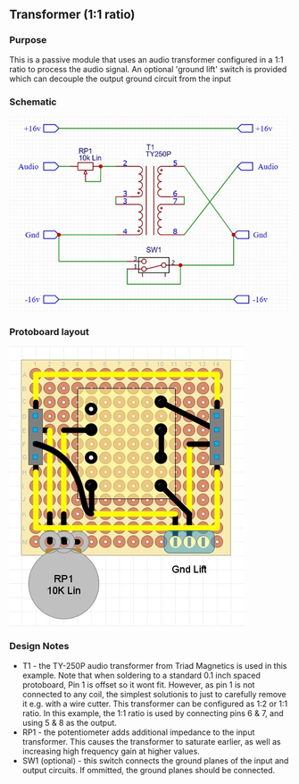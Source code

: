## Transformer (1:1 ratio)

### Purpose
This is a passive module that uses an audio transformer configured in a 1:1 ratio to process the audio signal. An optional 'ground lift' switch is provided which can decouple the output ground circuit from the input

### Schematic
![alt text](schematic.jpg)

### Protoboard layout
![alt text](protoboard.jpg)

### Design Notes
- T1 - the TY-250P audio transformer from Triad Magnetics is used in this example. Note that when soldering to a standard 0.1 inch spaced protoboard, Pin 1 is offset so it wont fit. However, as pin 1 is not connected to any coil, the simplest solutionis to just to carefully remove it e.g. with a wire cutter. This transformer can be configured as 1:2 or 1:1 ratio. In this example, the 1:1 ratio is used by connecting pins 6 & 7, and using 5 & 8 as the output.
- RP1 - the potentiometer adds additional impedance to the input transformer. This causes the transformer to saturate earlier, as well as increasing high frequency gain at higher values.
- SW1 (optional) - this switch connects the ground planes of the input and output circuits. If ommitted, the ground planes should be connected.